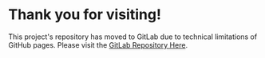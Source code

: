 # Thank you for visiting!

This project's repository has moved to GitLab due to technical limitations of GitHub pages. Please visit the [GitLab Repository Here](gitlab.com/jwpettit/Portfolio-Website).

